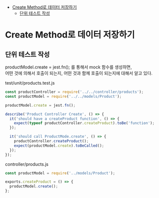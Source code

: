 <!-- TOC -->

- [Create Method로 데이터 저장하기](#create-method%EB%A1%9C-%EB%8D%B0%EC%9D%B4%ED%84%B0-%EC%A0%80%EC%9E%A5%ED%95%98%EA%B8%B0)
  - [단위 테스트 작성](#%EB%8B%A8%EC%9C%84-%ED%85%8C%EC%8A%A4%ED%8A%B8-%EC%9E%91%EC%84%B1)

<!-- /TOC -->

# Create Method로 데이터 저장하기

## 단위 테스트 작성
productModel.create = jest.fn(); 를 통해서 mock 함수를 생성하면,  
어떤 것에 의해서 호출이 되는지, 어떤 것과 함께 호출이 되는지에 대해서 알고 있다.

test/unit/products.test.js
``` javascript
const productController = require('../../controller/products');
const productModel = require('../../models/Product');

productModel.create = jest.fn();

describe('Product Controller Create', () => {
  it('should have a createProduct function', () => {
    expect(typeof productController.createProduct).toBe('function');
  });

  it('should call ProductMode.create', () => {
    productController.createProduct();
    expect(productModel.create).toBeCalled();
  });
});
```

controller/products.js
``` javascript
const productModel = require('../models/Product');

exports.createProduct = () => {
  productModel.create();
};
```
